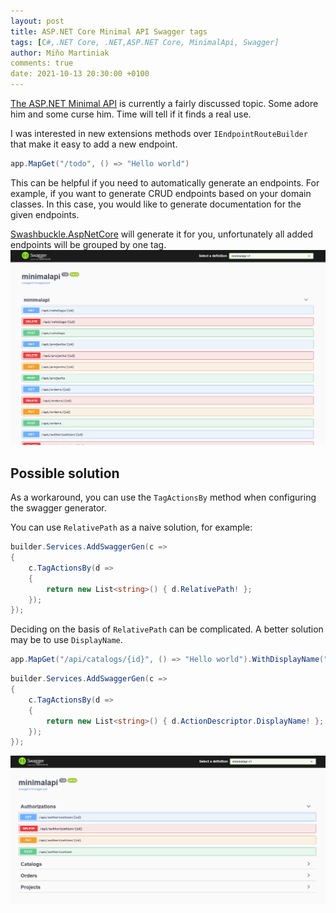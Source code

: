 ```yaml
---
layout: post
title: ASP.NET Core Minimal API Swagger tags
tags: [C#,.NET Core, .NET,ASP.NET Core, MinimalApi, Swagger]
author: Miňo Martiniak
comments: true
date: 2021-10-13 20:30:00 +0100
---
```


[The ASP.NET Minimal API](https://www.hanselman.com/blog/exploring-a-minimal-web-api-with-aspnet-core-6) is currently a fairly discussed topic. Some adore him and some curse him. Time will tell if it finds a real use.

I was interested in new extensions methods over `IEndpointRouteBuilder` that make it easy to add a new endpoint.

```csharp
app.MapGet("/todo", () => "Hello world")
```

This can be helpful if you need to automatically generate an endpoints. For example, if you want to generate CRUD endpoints based on your domain classes. In this case, you would like to generate documentation for the given endpoints.

[Swashbuckle.AspNetCore](https://github.com/domaindrivendev/Swashbuckle.AspNetCore) will generate it for you, unfortunately all added endpoints will be grouped by one tag.
![minimalapi](/assets/images/minimalapi/minimalapi.png)

## Possible solution

As a workaround, you can use the `TagActionsBy` method when configuring the swagger generator.

You can use `RelativePath` as a naive solution, for example:

```csharp
builder.Services.AddSwaggerGen(c =>
{
    c.TagActionsBy(d =>
    {
        return new List<string>() { d.RelativePath! };
    });
});
```

Deciding on the basis of `RelativePath` can be complicated. A better solution may be to use `DisplayName`.

```csharp
app.MapGet("/api/catalogs/{id}", () => "Hello world").WithDisplayName("Catalogs");
```

```csharp
builder.Services.AddSwaggerGen(c =>
{
    c.TagActionsBy(d =>
    {
        return new List<string>() { d.ActionDescriptor.DisplayName! };
    });
});
```

![minimalapi2](/assets/images/minimalapi/minimalapi2.png)